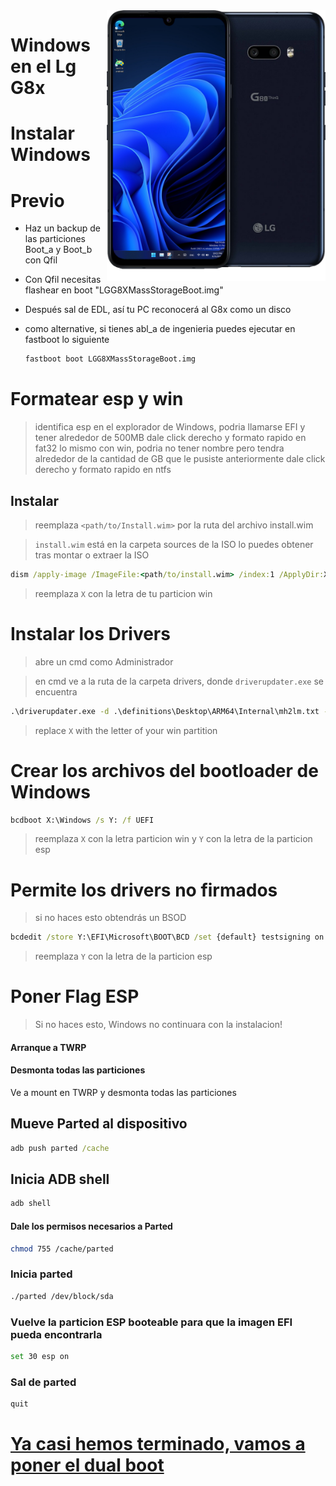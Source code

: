  <img align="right" src="https://github.com/Icesito68/Port-Windows-11-Lg-G8x/blob/Lg-G8x/mh2lm.png" width="350" alt="Windows 11 Running On A Lg G8x">


# Windows en el Lg G8x

# Instalar Windows

# Previo

- Haz un backup de las particiones Boot_a y Boot_b con Qfil

- Con Qfil necesitas flashear en boot "LGG8XMassStorageBoot.img"
  
- Después sal de EDL, así tu PC reconocerá al G8x como un disco

- como alternative, si tienes abl_a de ingenieria puedes ejecutar en fastboot lo siguiente
  ```sh
  fastboot boot LGG8XMassStorageBoot.img
  ```

# Formatear esp y win

> identifica esp en el explorador de Windows, podria llamarse EFI y tener alrededor de 500MB
> dale click derecho y formato rapido en fat32
> lo mismo con win, podria no tener nombre pero tendra alrededor de la cantidad de GB que le pusiste anteriormente
> dale click derecho y formato rapido en ntfs

## Instalar

> reemplaza `<path/to/Install.wim>` por la ruta del archivo install.wim

> `install.wim` está en la carpeta sources de la ISO
> lo puedes obtener tras montar o extraer la ISO

```cmd
dism /apply-image /ImageFile:<path/to/install.wim> /index:1 /ApplyDir:X:\
```
> reemplaza `X` con la letra de tu particion win


# Instalar los Drivers

> abre un cmd como Administrador

> en cmd ve a la ruta de la carpeta drivers, donde `driverupdater.exe` se encuentra

```cmd
.\driverupdater.exe -d .\definitions\Desktop\ARM64\Internal\mh2lm.txt -r . -p X:\
```
> replace `X` with the letter of your win partition
  

# Crear los archivos del bootloader de Windows 

```cmd
bcdboot X:\Windows /s Y: /f UEFI
```
>reemplaza `X` con la letra particion win y `Y` con la letra de la particion esp

  
  

# Permite los drivers no firmados

> si no haces esto obtendrás un BSOD

```cmd
bcdedit /store Y:\EFI\Microsoft\BOOT\BCD /set {default} testsigning on
```
> reemplaza `Y` con la letra de la particion esp



# Poner Flag ESP  

> Si no haces esto, Windows no continuara con la instalacion!

#### Arranque a TWRP


#### Desmonta todas las particiones
Ve a mount en TWRP y desmonta todas las particiones

## Mueve Parted al dispositivo
```cmd
adb push parted /cache
```

## Inicia ADB shell
```cmd
adb shell
```

#### Dale los permisos necesarios a Parted
```sh
chmod 755 /cache/parted
```


### Inicia parted
```sh
./parted /dev/block/sda
```
### Vuelve la particion ESP booteable para que la imagen EFI pueda encontrarla
```sh
set 30 esp on
```

### Sal de parted
```sh
quit
```




# [Ya casi hemos terminado, vamos a poner el dual boot](https://github.com/Icesito68/Port-Windows-11-Lg-G8x/blob/main/guide/Espa%C3%B1ol/3-Dual-Boot.md)

